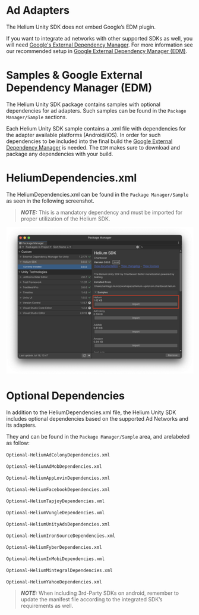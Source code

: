 # Ad Adapters

The Helium Unity SDK does not embed Google’s EDM plugin.

If you want to integrate ad networks with other supported SDKs as well, you will need [Google's External Dependency Manager](https://developers.google.com/unity/archive#external_dependency_manager_for_unity). For more information see our recommended setup in [Google External Dependency Manager (EDM)](com.chartboost.helium/Documentation/integration/edm.md).

# Samples & Google External Dependency Manager (EDM)

The Helium Unity SDK package contains samples with optional dependencies for ad adapters. Such samples can be found in the `Package Manager/Sample` sections.

Each Helium Unity SDK sample contains a .xml file with dependencies for the adapter available platforms (Android/iOS). In order for such dependencies to be included into the final build the [Google External Dependency Manager](https://github.com/googlesamples/unity-jar-resolver) is needed.
The `EDM` makes sure to download and package any dependencies with your build.

# HeliumDependencies.xml

The HeliumDependencies.xml can be found in the `Package Manager/Sample` as seen in the following screenshot.

> **_NOTE:_** This is a mandatory dependency and must be imported for proper utilization of the Helium SDK.

![HeliumDependencies.xml](../images/helium-dependencies.png)

# Optional Dependencies
In addition to the HeliumDependencies.xml file, the Helium Unity SDK includes optional dependencies based on the supported Ad Networks and its adapters.

They and can be found in the `Package Manager/Sample` area, and arelabeled as follow:

`Optional-HeliumAdColonyDependencies.xml`

`Optional-HeliumAdMobDependencies.xml`

`Optional-HeliumAppLovinDependencies.xml`

`Optional-HeliumFacebookDependencies.xml`

`Optional-HeliumTapjoyDependencies.xml`

`Optional-HeliumVungleDependencies.xml`

`Optional-HeliumUnityAdsDependencies.xml`

`Optional-HeliumIronSourceDependencies.xml`

`Optional-HeliumFyberDependencies.xml`

`Optional-HeliumInMobiDependencies.xml`

`Optional-HeliumMintegralDependencies.xml`

`Optional-HeliumYahooDependencies.xml`

> **_NOTE:_** When including 3rd-Party SDKs on android, remember to update the manifest file according to the integrated SDK’s requirements as well.
